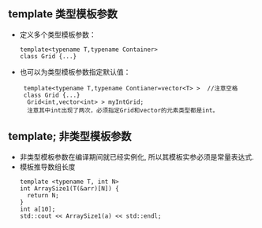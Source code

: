 ## template <class T> 类型模板参数
- 定义多个类型模板参数：
    ```
    template<typename T,typename Container>  
    class Grid {...} 
    ```
- 也可以为类型模板参数指定默认值：
  ```
   template<typename T,typename Contianer=vector<T> >  //注意空格
   class Grid {...} 
    Grid<int,vector<int> > myIntGrid;  
    注意其中int出现了两次，必须指定Grid和vector的元素类型都是int。
   ```
## template<int N>;  非类型模板参数

- 非类型模板参数在编译期间就已经实例化, 所以其模板实参必须是常量表达式.
- 模板推导数组长度
  ```
  template <typename T, int N>
  int ArraySize1(T(&arr)[N]) {                                        
	return N;
  }
  int a[10];
  std::cout << ArraySize1(a) << std::endl;
  ```